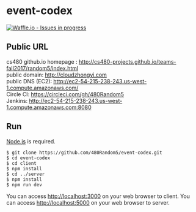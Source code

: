 # event-codex
[![Waffle.io - Issues in progress](https://badge.waffle.io/480Random5/event-codex.png?label=in%20progress&title=In%20Progress)](http://waffle.io/480Random5/event-codex)
## Public URL
cs480 github.io homepage : http://cs480-projects.github.io/teams-fall2017/random5/index.html<br>
public domain: http://cloudzhongyi.com </br>
public DNS (EC2): http://ec2-54-215-238-243.us-west-1.compute.amazonaws.com/ </br>
Circle CI: https://circleci.com/gh/480Random5 </br>
Jenkins: http://ec2-54-215-238-243.us-west-1.compute.amazonaws.com:8080

## Run
[Node.js](http://nodejs.org/) is required.

```shell
$ git clone https://github.com/480Random5/event-codex.git
$ cd event-codex
$ cd client 
$ npm install
$ cd ../server
$ npm install
$ npm run dev
```

You can access <http://localhost:3000> on your web browser to client.
You can access <http://localhost:5000> on your web browser to server.

